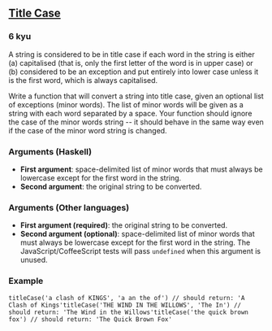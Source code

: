 <h2><a href=https://www.codewars.com/kata/5202ef17a402dd033c000009/train/javascript target="_blank">Title Case</a></h2><h3>6 kyu</h3><p>A string is considered to be in title case if each word in the string is either (a) capitalised (that is, only the first letter of the word is in upper case) or (b) considered to be an exception and put entirely into lower case unless it is the first word, which is always capitalised.</p><p>Write a function that will convert a string into title case, given an optional list of exceptions (minor words).  The list of minor words will be given as a string with each word separated by a space.  Your function should ignore the case of the minor words string -- it should behave in the same way even if the case of the minor word string is changed.</p><h3 id="arguments-haskell">Arguments (Haskell)</h3><ul><li><strong>First argument</strong>: space-delimited list of minor words that must always be lowercase except for the first word in the string.</li><li><strong>Second argument</strong>: the original string to be converted.</li></ul><h3 id="arguments-other-languages">Arguments (Other languages)</h3><ul><li><strong>First argument (required)</strong>: the original string to be converted.</li><li><strong>Second argument (optional)</strong>: space-delimited list of minor words that must always be lowercase except for the first word in the string. The JavaScript/CoffeeScript tests will pass <code>undefined</code> when this argument is unused.</li></ul><h3 id="example">Example</h3><pre><code class="language-javascript"><span class="cm-variable">titleCase</span>(<span class="cm-string">'a clash of KINGS'</span>, <span class="cm-string">'a an the of'</span>) <span class="cm-comment">// should return: 'A Clash of Kings'</span><span class="cm-variable">titleCase</span>(<span class="cm-string">'THE WIND IN THE WILLOWS'</span>, <span class="cm-string">'The In'</span>) <span class="cm-comment">// should return: 'The Wind in the Willows'</span><span class="cm-variable">titleCase</span>(<span class="cm-string">'the quick brown fox'</span>) <span class="cm-comment">// should return: 'The Quick Brown Fox'</span></code></pre><pre style="display: none;"><code class="language-coffeescript"><span class="cm-variable">titleCase</span><span class="cm-punctuation">(</span><span class="cm-string">'a clash of KINGS'</span><span class="cm-punctuation">,</span> <span class="cm-string">'a an the of'</span><span class="cm-punctuation">)</span> <span class="cm-comment"># should return: 'A Clash of Kings'</span><span class="cm-variable">titleCase</span><span class="cm-punctuation">(</span><span class="cm-string">'THE WIND IN THE WILLOWS'</span><span class="cm-punctuation">,</span> <span class="cm-string">'The In'</span><span class="cm-punctuation">)</span> <span class="cm-comment"># should return: 'The Wind in the Willows'</span><span class="cm-variable">titleCase</span><span class="cm-punctuation">(</span><span class="cm-string">'the quick brown fox'</span><span class="cm-punctuation">)</span> <span class="cm-comment"># should return: 'The Quick Brown Fox'</span></code></pre><pre style="display: none;"><code class="language-c"><span class="cm-variable">titleCase</span>(<span class="cm-string">'a clash of KINGS'</span>, <span class="cm-string">'a an the of'</span>) <span class="cm-comment">// should return: 'A Clash of Kings'</span><span class="cm-variable">titleCase</span>(<span class="cm-string">'THE WIND IN THE WILLOWS'</span>, <span class="cm-string">'The In'</span>) <span class="cm-comment">// should return: 'The Wind in the Willows'</span><span class="cm-variable">titleCase</span>(<span class="cm-string">'the quick brown fox'</span>) <span class="cm-comment">// should return: 'The Quick Brown Fox'</span></code></pre><pre style="display: none;"><code class="language-ruby"><span class="cm-variable">title_case</span>(<span class="cm-string">'a clash of KINGS'</span>, <span class="cm-string">'a an the of'</span>) <span class="cm-comment"># should return: 'A Clash of Kings'</span><span class="cm-variable">title_case</span>(<span class="cm-string">'THE WIND IN THE WILLOWS'</span>, <span class="cm-string">'The In'</span>) <span class="cm-comment"># should return: 'The Wind in the Willows'</span><span class="cm-variable">title_case</span>(<span class="cm-string">'the quick brown fox'</span>) <span class="cm-comment"># should return: 'The Quick Brown Fox'</span></code></pre><pre style="display: none;"><code class="language-python"><span class="cm-variable">title_case</span>(<span class="cm-string">'a clash of KINGS'</span>, <span class="cm-string">'a an the of'</span>) <span class="cm-comment"># should return: 'A Clash of Kings'</span><span class="cm-variable">title_case</span>(<span class="cm-string">'THE WIND IN THE WILLOWS'</span>, <span class="cm-string">'The In'</span>) <span class="cm-comment"># should return: 'The Wind in the Willows'</span><span class="cm-variable">title_case</span>(<span class="cm-string">'the quick brown fox'</span>) <span class="cm-comment"># should return: 'The Quick Brown Fox'</span></code></pre><pre style="display: none;"><code class="language-haskell"><span class="cm-variable">titleCase</span> <span class="cm-string">"a an the of"</span> <span class="cm-string">"a clash of KINGS"</span> <span class="cm-comment">-- should return: "A Clash of Kings"</span><span class="cm-variable">titleCase</span> <span class="cm-string">"The In"</span> <span class="cm-string">"THE WIND IN THE WILLOWS"</span> <span class="cm-comment">-- should return: "The Wind in the Willows"</span><span class="cm-variable">titleCase</span> <span class="cm-string">""</span> <span class="cm-string">"the quick brown fox"</span> <span class="cm-comment">-- should return: "The Quick Brown Fox"</span></code></pre><pre style="display: none;"><code class="language-csharp"><span class="cm-variable">Kata</span>.<span class="cm-variable">TitleCase</span>(<span class="cm-string">"a clash of KINGS"</span>, <span class="cm-string">"a an the of"</span>)   <span class="cm-operator">=&gt;</span> <span class="cm-string">"A Clash of Kings"</span><span class="cm-variable">Kata</span>.<span class="cm-variable">TitleCase</span>(<span class="cm-string">"THE WIND IN THE WILLOWS"</span>, <span class="cm-string">"The In"</span>) <span class="cm-operator">=&gt;</span> <span class="cm-string">"The Wind in the Willows"</span><span class="cm-variable">Kata</span>.<span class="cm-variable">TitleCase</span>(<span class="cm-string">"the quick brown fox"</span>)               <span class="cm-operator">=&gt;</span> <span class="cm-string">"The Quick Brown Fox"</span></code></pre>
